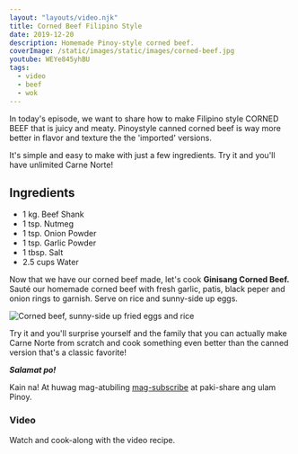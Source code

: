 ```yaml
---
layout: "layouts/video.njk"
title: Corned Beef Filipino Style
date: 2019-12-20
description: Homemade Pinoy-style corned beef.
coverImage: /static/images/static/images/corned-beef.jpg
youtube: WEYe845yhBU
tags:
  - video
  - beef
  - wok
---
```


In today's episode, we want to share how to make Filipino style CORNED BEEF that is juicy and meaty. Pinoystyle canned corned beef is way more better in flavor and texture the the 'imported' versions.

It's simple and easy to make with just a few ingredients. Try it and you'll have unlimited Carne Norte!

## Ingredients
- 1 kg. Beef Shank
- 1 tsp. Nutmeg
- 1 tsp. Onion Powder
- 1 tsp. Garlic Powder
- 1 tbsp. Salt
- 2.5 cups Water

Now that we have our corned beef made, let's cook **Ginisang Corned Beef.**
Sauté our homemade corned beef with fresh garlic, patis, black peper and onion rings to garnish. Serve on rice and sunny-side up eggs.

![Corned beef, sunny-side up fried eggs and rice](/static/images/cornsilog.jpg?nf_resize=fit&w=960)

Try it and you'll surprise yourself and the family that you can actually make Carne Norte from scratch and cook something even better than the canned version that's a classic favorite!

***Salamat po!***

Kain na! At huwag mag-atubiling [mag-subscribe](https://www.youtube.com/user/ulampinoy) at paki-share ang ulam Pinoy.

### Video

Watch and cook-along with the video recipe.
